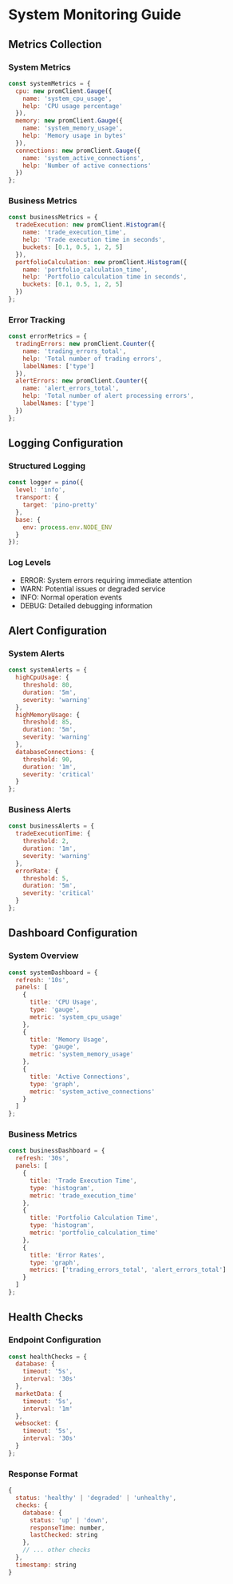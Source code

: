 # System Monitoring Guide

## Metrics Collection

### System Metrics
```javascript
const systemMetrics = {
  cpu: new promClient.Gauge({
    name: 'system_cpu_usage',
    help: 'CPU usage percentage'
  }),
  memory: new promClient.Gauge({
    name: 'system_memory_usage',
    help: 'Memory usage in bytes'
  }),
  connections: new promClient.Gauge({
    name: 'system_active_connections',
    help: 'Number of active connections'
  })
};
```

### Business Metrics
```javascript
const businessMetrics = {
  tradeExecution: new promClient.Histogram({
    name: 'trade_execution_time',
    help: 'Trade execution time in seconds',
    buckets: [0.1, 0.5, 1, 2, 5]
  }),
  portfolioCalculation: new promClient.Histogram({
    name: 'portfolio_calculation_time',
    help: 'Portfolio calculation time in seconds',
    buckets: [0.1, 0.5, 1, 2, 5]
  })
};
```

### Error Tracking
```javascript
const errorMetrics = {
  tradingErrors: new promClient.Counter({
    name: 'trading_errors_total',
    help: 'Total number of trading errors',
    labelNames: ['type']
  }),
  alertErrors: new promClient.Counter({
    name: 'alert_errors_total',
    help: 'Total number of alert processing errors',
    labelNames: ['type']
  })
};
```

## Logging Configuration

### Structured Logging
```javascript
const logger = pino({
  level: 'info',
  transport: {
    target: 'pino-pretty'
  },
  base: {
    env: process.env.NODE_ENV
  }
});
```

### Log Levels
- ERROR: System errors requiring immediate attention
- WARN: Potential issues or degraded service
- INFO: Normal operation events
- DEBUG: Detailed debugging information

## Alert Configuration

### System Alerts
```javascript
const systemAlerts = {
  highCpuUsage: {
    threshold: 80,
    duration: '5m',
    severity: 'warning'
  },
  highMemoryUsage: {
    threshold: 85,
    duration: '5m',
    severity: 'warning'
  },
  databaseConnections: {
    threshold: 90,
    duration: '1m',
    severity: 'critical'
  }
};
```

### Business Alerts
```javascript
const businessAlerts = {
  tradeExecutionTime: {
    threshold: 2,
    duration: '1m',
    severity: 'warning'
  },
  errorRate: {
    threshold: 5,
    duration: '5m',
    severity: 'critical'
  }
};
```

## Dashboard Configuration

### System Overview
```javascript
const systemDashboard = {
  refresh: '10s',
  panels: [
    {
      title: 'CPU Usage',
      type: 'gauge',
      metric: 'system_cpu_usage'
    },
    {
      title: 'Memory Usage',
      type: 'gauge',
      metric: 'system_memory_usage'
    },
    {
      title: 'Active Connections',
      type: 'graph',
      metric: 'system_active_connections'
    }
  ]
};
```

### Business Metrics
```javascript
const businessDashboard = {
  refresh: '30s',
  panels: [
    {
      title: 'Trade Execution Time',
      type: 'histogram',
      metric: 'trade_execution_time'
    },
    {
      title: 'Portfolio Calculation Time',
      type: 'histogram',
      metric: 'portfolio_calculation_time'
    },
    {
      title: 'Error Rates',
      type: 'graph',
      metrics: ['trading_errors_total', 'alert_errors_total']
    }
  ]
};
```

## Health Checks

### Endpoint Configuration
```javascript
const healthChecks = {
  database: {
    timeout: '5s',
    interval: '30s'
  },
  marketData: {
    timeout: '5s',
    interval: '1m'
  },
  websocket: {
    timeout: '5s',
    interval: '30s'
  }
};
```

### Response Format
```javascript
{
  status: 'healthy' | 'degraded' | 'unhealthy',
  checks: {
    database: {
      status: 'up' | 'down',
      responseTime: number,
      lastChecked: string
    },
    // ... other checks
  },
  timestamp: string
}
```